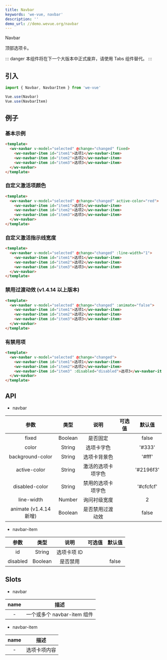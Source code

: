 ```yaml
---
title: Navbar
keywords: 'we-vue, navbar'
description: ''
demo_url: //demo.wevue.org/navbar
---
```


Navbar

顶部选项卡。

::: danger
本组件将在下一个大版本中正式废弃，请使用 Tabs 组件替代。
:::

## 引入

```js
import { Navbar, NavbarItem } from 'we-vue'

Vue.use(Navbar)
Vue.use(NavbarItem)
```

## 例子

### 基本示例

```html
<template>
  <wv-navbar v-model="selected" @change="changed" fixed>
    <wv-navbar-item id="item1">选项1</wv-navbar-item>
    <wv-navbar-item id="item2">选项2</wv-navbar-item>
    <wv-navbar-item id="item3">选项3</wv-navbar-item>
  </wv-navbar>
</template>
```

### 自定义激活项颜色

```html
<template>
  <wv-navbar v-model="selected" @change="changed" active-color="red">
    <wv-navbar-item id="item1">选项1</wv-navbar-item>
    <wv-navbar-item id="item2">选项2</wv-navbar-item>
    <wv-navbar-item id="item3">选项3</wv-navbar-item>
  </wv-navbar>
</template>
```

### 自定义激活指示线宽度

```html
<template>
  <wv-navbar v-model="selected" @change="changed" :line-width="1">
    <wv-navbar-item id="item1">选项1</wv-navbar-item>
    <wv-navbar-item id="item2">选项2</wv-navbar-item>
    <wv-navbar-item id="item3">选项3</wv-navbar-item>
  </wv-navbar>
</template>
```

### 禁用过渡动效 (v1.4.14 以上版本)

```html
<template>
  <wv-navbar v-model="selected" @change="changed" :animate="false">
    <wv-navbar-item id="item1">选项1</wv-navbar-item>
    <wv-navbar-item id="item2">选项2</wv-navbar-item>
    <wv-navbar-item id="item3">选项3</wv-navbar-item>
  </wv-navbar>
</template>
```

### 有禁用项

```html
<template>
  <wv-navbar v-model="selected" @change="changed">
    <wv-navbar-item id="item1">选项1</wv-navbar-item>
    <wv-navbar-item id="item2">选项2</wv-navbar-item>
    <wv-navbar-item id="item3" :disabled="disabled">选项3</wv-navbar-item>
  </wv-navbar>
</template>
```

## API

- navbar

|   参数   |   类型    |   说明   | 可选值  |  默认值  |
| :----: | :-----: | :----: | :--: | :---: |
| fixed  | Boolean  |  是否固定   |      |   false    |
| color  | String  |  选项卡字色   |      |   '#333'    |
| background-color  | String  |  选项卡背景色   |      |   '#fff'    |
| active-color  | String  |  激活的选项卡项字色   |      |   '#2196f3'    |
| disabled-color  | String  |  禁用的选项卡项字色   |      |   '#cfcfcf'    |
| line-width  | Number  |  询问衬级宽度   |      |   2    |
| animate (v1.4.14 新增)  | Boolean  |  是否禁用过渡动效   |      |   false   |

- navbar-item

|   参数   |   类型    |   说明   | 可选值  |  默认值  |
| :----: | :-----: | :----: | :--: | :---: |
| id  | String  |  选项卡项 ID   |      |       |
| disabled  | Boolean  |  是否禁用   |      |   false    |

## Slots

- navbar

|   name   |   描述    |
| :----: | :-----: |
| -  | 一个或多个 navbar-item 组件  |

- navbar-item

|   name   |   描述    |
| :----: | :-----: |
| -  | 选项卡项内容  |
